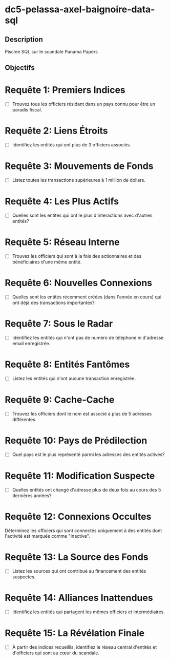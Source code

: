 # dc5-pelassa-axel-baignoire-data-sql

## Description
Piscine SQL sur le scandale Panama Papers

## Objectifs
# Requête 1: Premiers Indices
- [ ] Trouvez tous les officiers résidant dans un pays connu pour être un paradis fiscal.

# Requête 2: Liens Étroits
- [ ] Identifiez les entités qui ont plus de 3 officiers associés.

# Requête 3: Mouvements de Fonds
- [ ] Listez toutes les transactions supérieures à 1 million de dollars.

# Requête 4: Les Plus Actifs
- [ ] Quelles sont les entités qui ont le plus d'interactions avec d'autres entités?

# Requête 5: Réseau Interne
- [ ] Trouvez les officiers qui sont à la fois des actionnaires et des bénéficiaires d'une même entité.

# Requête 6: Nouvelles Connexions
- [ ] Quelles sont les entités récemment créées (dans l'année en cours) qui ont déjà des transactions importantes?

# Requête 7: Sous le Radar
- [ ] Identifiez les entités qui n'ont pas de numéro de téléphone ni d'adresse email enregistrée.

# Requête 8: Entités Fantômes
- [ ] Listez les entités qui n'ont aucune transaction enregistrée.

# Requête 9: Cache-Cache
- [ ] Trouvez les officiers dont le nom est associé à plus de 5 adresses différentes.

# Requête 10: Pays de Prédilection
- [ ] Quel pays est le plus représenté parmi les adresses des entités actives?

# Requête 11: Modification Suspecte
- [ ] Quelles entités ont changé d'adresse plus de deux fois au cours des 5 dernières années?

# Requête 12: Connexions Occultes
Déterminez les officiers qui sont connectés uniquement à des entités dont l'activité est marquée comme "Inactive".

# Requête 13: La Source des Fonds
- [ ] Listez les sources qui ont contribué au financement des entités suspectes.

# Requête 14: Alliances Inattendues
- [ ] Identifiez les entités qui partagent les mêmes officiers et intermédiaires.

# Requête 15: La Révélation Finale
- [ ] À partir des indices recueillis, identifiez le réseau central d'entités et d'officiers qui sont au cœur du scandale.
